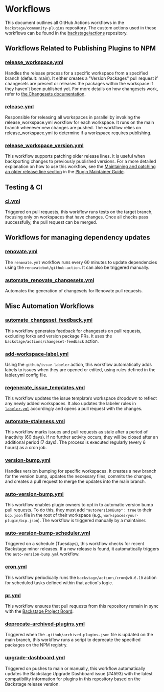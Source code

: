 # Workflows

This document outlines all GitHub Actions workflows in the `backstage/community-plugins` repository. The custom actions used in these workflows can be found in the [backstage/actions](https://github.com/backstage/actions) repository.

## Workflows Related to Publishing Plugins to NPM

### [release_workspace.yml](https://github.com/backstage/community-plugins/blob/main/.github/workflows/release_workspace.yml)

Handles the release process for a specific workspace from a specified branch (default: main). It either creates a "Version Packages" pull request if changesets are present or releases the packages within the workspace if they haven't been published yet. For more details on how changesets work, refer to [the Changesets documentation](https://github.com/changesets/changesets).

### [release.yml](https://github.com/backstage/community-plugins/blob/main/.github/workflows/release.yml)

Responsible for releasing all workspaces in parallel by invoking the release_workspace.yml workflow for each workspace. It runs on the main branch whenever new changes are pushed. The workflow relies on release_workspace.yml to determine if a workspace requires publishing.

### [release_workspace_version.yml](https://github.com/backstage/community-plugins/blob/main/.github/workflows/release_workspace_version.yml)

This workflow supports patching older release lines. It is useful when backporting changes to previously published versions. For a more detailed explanation on how to use this workflow, see the [Maintaining and patching an older release line section](https://github.com/backstage/community-plugins/blob/main/docs/plugin-maintainers-guide.md#maintaining-and-patching-an-older-release-line) in the [Plugin Maintainer Guide](https://github.com/backstage/community-plugins/blob/main/docs/plugin-maintainers-guide.md).

## Testing & CI

### [ci.yml](https://github.com/backstage/community-plugins/blob/main/.github/workflows/ci.yml)

Triggered on pull requests, this workflow runs tests on the target branch, focusing only on workspaces that have changes. Once all checks pass successfully, the pull request can be merged.

## Workflows for managing dependency updates

### [renovate.yml](https://github.com/backstage/community-plugins/blob/main/.github/workflows/renovate.yml)

The `renovate.yml` workflow runs every 60 minutes to update dependencies using the `renovatebot/github-action`. It can also be triggered manually.

### [automate_renovate_changesets.yml](https://github.com/backstage/community-plugins/blob/main/.github/workflows/automate_renovate_changesets.yml)

Automates the generation of changesets for Renovate pull requests.

## Misc Automation Workflows

### [automate_changeset_feedback.yml](https://github.com/backstage/community-plugins/blob/main/.github/workflows/automate_changeset_feedback.yml)

This workflow generates feedback for changesets on pull requests, excluding forks and version package PRs. It uses the `backstage/actions/changeset-feedback` action.

### [add-workspace-label.yml](https://github.com/backstage/community-plugins/blob/main/.github/workflows/add-workspace-label.yml)

Using the `github/issue-labeler` action, this workflow automatically adds labels to issues when they are opened or edited, using rules defined in the labler.yml config file.

### [regenerate_issue_templates.yml](https://github.com/backstage/community-plugins/blob/main/.github/workflows/regenerate_issue_templates.yml)

This workflow updates the issue template’s workspace dropdown to reflect any newly added workspaces. It also updates the labeler rules in [`labeler.yml`](https://github.com/backstage/community-plugins/blob/main/.github/labeler.yml) accordingly and opens a pull request with the changes.

### [automate-staleness.yml](https://github.com/backstage/community-plugins/blob/main/.github/workflows/automate-staleness.yml)

This workflow marks issues and pull requests as stale after a period of inactivity (60 days). If no further activity occurs, they will be closed after an additional period (7 days). The process is executed regularly (every 6 hours) as a cron job.

### [version-bump.yml](https://github.com/backstage/community-plugins/blob/main/.github/workflows/version-bump.yml)

Handles version bumping for specific workspaces. It creates a new branch for the version bump, updates the necessary files, commits the changes, and creates a pull request to merge the updates into the main branch.

### [auto-version-bump.yml](https://github.com/backstage/community-plugins/blob/main/.github/workflows/auto-version-bump.yml)

This workflow enables plugin owners to opt in to automatic version bump pull requests. To do this, they must add `"autoVersionBump": true` to their `bcp.json` file in the root of their workspace (e.g., `workspaces/your-plugin/bcp.json`). The workflow is triggered manually by a maintainer.

### [auto-version-bump-scheduler.yml](https://github.com/backstage/community-plugins/blob/main/.github/workflows/auto-version-bump-scheduler.yml)

Triggered on a schedule (Tuesdays), this workflow checks for recent Backstage minor releases. If a new release is found, it automatically triggers the `auto-version-bump.yml` workflow.

### [cron.yml](https://github.com/backstage/community-plugins/blob/main/.github/workflows/cron.yml)

This workflow periodically runs the `backstage/actions/cron@v0.6.10` action for scheduled tasks defined within that action's logic.

### [pr.yml](https://github.com/backstage/community-plugins/blob/main/.github/workflows/pr.yml)

This workflow ensures that pull requests from this repository remain in sync with the [Backstage Project Board](https://github.com/orgs/backstage/projects/4).

### [deprecate-archived-plugins.yml](https://github.com/backstage/community-plugins/blob/main/.github/workflows/deprecate-archived-plugins.yml)

Triggered when the `.github/archived-plugins.json` file is updated on the main branch, this workflow runs a script to deprecate the specified packages on the NPM registry.

### [upgrade-dashboard.yml](https://github.com/backstage/community-plugins/blob/main/.github/workflows/upgrade-dashboard.yml)

Triggered on pushes to main or manually, this workflow automatically updates the Backstage Upgrade Dashboard issue (#4593) with the latest compatibility information for plugins in this repository based on the Backstage release version.
